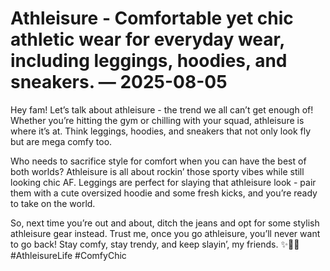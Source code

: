 # Athleisure - Comfortable yet chic athletic wear for everyday wear, including leggings, hoodies, and sneakers. — 2025-08-05

Hey fam! Let’s talk about athleisure - the trend we all can’t get enough of! Whether you’re hitting the gym or chilling with your squad, athleisure is where it’s at. Think leggings, hoodies, and sneakers that not only look fly but are mega comfy too. 

Who needs to sacrifice style for comfort when you can have the best of both worlds? Athleisure is all about rockin’ those sporty vibes while still looking chic AF. Leggings are perfect for slaying that athleisure look - pair them with a cute oversized hoodie and some fresh kicks, and you’re ready to take on the world.

So, next time you’re out and about, ditch the jeans and opt for some stylish athleisure gear instead. Trust me, once you go athleisure, you’ll never want to go back! Stay comfy, stay trendy, and keep slayin’, my friends. ✨💪👟 #AthleisureLife #ComfyChic